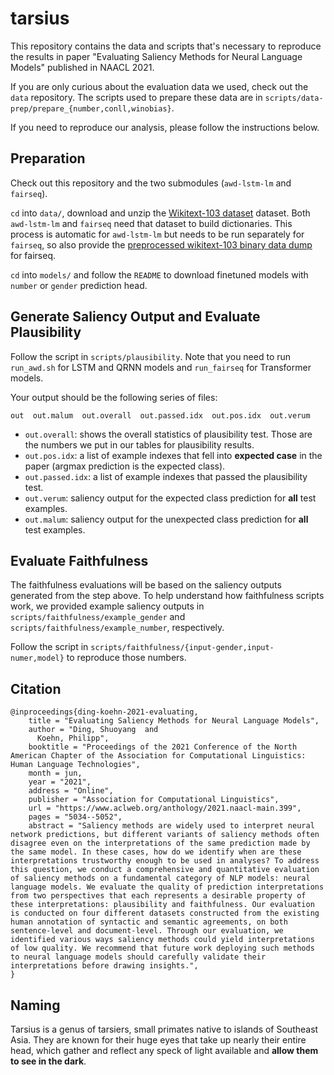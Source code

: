 # tarsius

This repository contains the data and scripts that's necessary to reproduce the results in paper "Evaluating Saliency Methods for Neural Language Models" published in NAACL 2021.

If you are only curious about the evaluation data we used, check out the `data` repository. The scripts used to prepare these data are in `scripts/data-prep/prepare_{number,conll,winobias}`.

If you need to reproduce our analysis, please follow the instructions below.

## Preparation

Check out this repository and the two submodules (`awd-lstm-lm` and `fairseq`).

`cd` into `data/`, download and unzip the [Wikitext-103 dataset](https://s3.amazonaws.com/research.metamind.io/wikitext/wikitext-103-v1.zip) dataset. Both `awd-lstm-lm` and `fairseq` need that dataset to build dictionaries. This process is automatic for `awd-lstm-lm` but needs to be run separately for `fairseq`, so also provide the [preprocessed wikitext-103 binary data dump](cs.jhu.edu/~sding/downloads/naacl2021/data-bin/wikitext-103.tar.gz) for fairseq.

`cd` into `models/` and follow the `README` to download finetuned models with `number` or `gender` prediction head.

## Generate Saliency Output and Evaluate Plausibility

Follow the script in `scripts/plausibility`. Note that you need to run `run_awd.sh` for LSTM and QRNN models and `run_fairseq` for Transformer models.

Your output should be the following series of files:

```
out  out.malum  out.overall  out.passed.idx  out.pos.idx  out.verum
```

+ `out.overall`: shows the overall statistics of plausibility test. Those are the numbers we put in our tables for plausibility results.
+ `out.pos.idx`: a list of example indexes that fell into **expected case** in the paper (argmax prediction is the expected class).
+ `out.passed.idx`: a list of example indexes that passed the plausibility test.
+ `out.verum`: saliency output for the expected class prediction for **all** test examples.
+ `out.malum`: saliency output for the unexpected class prediction for **all** test examples.

## Evaluate Faithfulness

The faithfulness evaluations will be based on the saliency outputs generated from the step above. To help understand how faithfulness scripts work, we provided example saliency outputs in `scripts/faithfulness/example_gender` and `scripts/faithfulness/example_number`, respectively.

Follow the script in `scripts/faithfulness/{input-gender,input-numer,model}` to reproduce those numbers.

## Citation

```
@inproceedings{ding-koehn-2021-evaluating,
    title = "Evaluating Saliency Methods for Neural Language Models",
    author = "Ding, Shuoyang  and
      Koehn, Philipp",
    booktitle = "Proceedings of the 2021 Conference of the North American Chapter of the Association for Computational Linguistics: Human Language Technologies",
    month = jun,
    year = "2021",
    address = "Online",
    publisher = "Association for Computational Linguistics",
    url = "https://www.aclweb.org/anthology/2021.naacl-main.399",
    pages = "5034--5052",
    abstract = "Saliency methods are widely used to interpret neural network predictions, but different variants of saliency methods often disagree even on the interpretations of the same prediction made by the same model. In these cases, how do we identify when are these interpretations trustworthy enough to be used in analyses? To address this question, we conduct a comprehensive and quantitative evaluation of saliency methods on a fundamental category of NLP models: neural language models. We evaluate the quality of prediction interpretations from two perspectives that each represents a desirable property of these interpretations: plausibility and faithfulness. Our evaluation is conducted on four different datasets constructed from the existing human annotation of syntactic and semantic agreements, on both sentence-level and document-level. Through our evaluation, we identified various ways saliency methods could yield interpretations of low quality. We recommend that future work deploying such methods to neural language models should carefully validate their interpretations before drawing insights.",
}
```

## Naming

Tarsius is a genus of tarsiers, small primates native to islands of Southeast Asia. They are known for their huge eyes that take up nearly their entire head, which gather and reflect any speck of light available and **allow them to see in the dark**.
